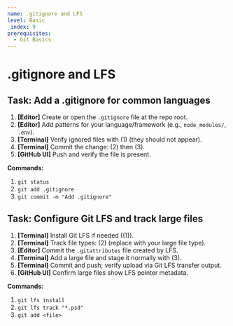 ```yaml
---
name: .gitignore and LFS
level: Basic
_index: 9
prerequisites:
  - Git Basics
---
```


# .gitignore and LFS

## Task: Add a .gitignore for common languages

1. **[Editor]** Create or open the `.gitignore` file at the repo root.
2. **[Editor]** Add patterns for your language/framework (e.g., `node_modules/`, `.env`).
3. **[Terminal]** Verify ignored files with (1) (they should not appear).
4. **[Terminal]** Commit the change: (2) then (3).
5. **[GitHub UI]** Push and verify the file is present.

**Commands:**
1. `git status`
2. `git add .gitignore`
3. `git commit -m "Add .gitignore"`

## Task: Configure Git LFS and track large files

1. **[Terminal]** Install Git LFS if needed ((1)).
2. **[Terminal]** Track file types: (2) (replace with your large file type).
3. **[Editor]** Commit the `.gitattributes` file created by LFS.
4. **[Terminal]** Add a large file and stage it normally with (3).
5. **[Terminal]** Commit and push; verify upload via Git LFS transfer output.
6. **[GitHub UI]** Confirm large files show LFS pointer metadata.

**Commands:**
1. `git lfs install`
2. `git lfs track "*.psd"`
3. `git add <file>`

